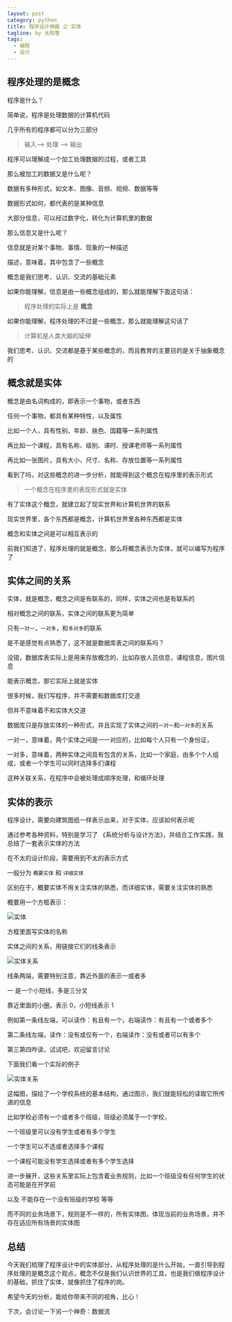 ```yaml
---
layout: post
category: python
title: 程序设计神器 之 实体
tagline: by 太阳雪
tags:
  - 编程
  - 设计
---
```


## 程序处理的是概念

程序是什么？

简单说，程序是处理数据的计算机代码

几乎所有的程序都可以分为三部分

> 输入--> 处理 --> 输出

程序可以理解成一个加工处理数据的过程，或者工具

那么被加工的数据又是什么呢？

数据有多种形式，如文本、图像、音频、视频、数据等等

数据形式如何，都代表的是某种信息

大部分信息，可以经过数字化，转化为计算机里的数据

那么信息又是什么呢？

信息就是对某个事物、事情、现象的一种描述

描述，意味着，其中包含了一些概念

概念是我们思考、认识、交流的基础元素

如果你能理解，信息是由一些概念组成的，那么就能理解下面这句话：

> 程序处理的实际上是 **概念**

如果你能理解，程序处理的不过是一些概念，那么就能理解这句话了

> 计算机是人类大脑的延伸

我们思考、认识、交流都是基于某些概念的，而且教育的主要目的是关于抽象概念的

## 概念就是实体

概念是由名词构成的，即表示一个事物，或者东西

任何一个事物，都具有某种特性，以及属性

比如一个人，具有性别、年龄、肤色、国籍等一系列属性

再比如一个课程，具有名称、级别、课时、授课老师等一系列属性

再比如一张图片，具有大小、尺寸、名称、存放位置等一系列属性

看到了吗，对这些概念的进一步分析，就能得到这个概念在程序里的表示形式

> 一个概念在程序里的表现形式就是实体

有了实体这个概念，就建立起了现实世界和计算机世界的联系

现实世界里，各个东西都是概念，计算机世界里各种东西都是实体

概念和实体之间是可以相互表示的

前我们知道了，程序处理的就是概念，那么将概念表示为实体，就可以编写为程序了

## 实体之间的关系

实体，就是概念，概念之间是有联系的，同样，实体之间也是有联系的

相对概念之间的联系，实体之间的联系更为简单

只有`一对一`，`一对多`，和`多对多`的联系

是不是感觉有点熟悉了，这不就是数据库表之间的联系吗？

没错，数据库表实际上是用来存放概念的，比如存放人员信息，课程信息，图片信息

能表示概念，那它实际上就是实体

很多时候，我们写程序，并不需要和数据库打交道

但并不意味着不和实体大交道

数据库只是存放实体的一种形式，并且实现了实体之间的`一对一`和`一对多`的关系

一对一，意味着，两个实体之间是一一对应的，比如每个人只有一个身份证，

一对多，意味着，两种实体之间具有包含的关系，比如一个家庭，由多个个人组成，或者一个学生可以同时选择多们课程

这种关联关系，在程序中会被处理成顺序处理，和循环处理

## 实体的表示

程序设计，需要向建筑图纸一样表示出来，对于实体，应该如何表示呢

通过参考各种资料，特别是学习了 《系统分析与设计方法》，并结合工作实践，我总结了一套表示实体的方法

在不太的设计阶段，需要用到不太的表示方式

一般分为 `概要实体` 和 `详细实体`

区别在于，概要实体不用关注实体的熟悉，而详细实体，需要关注实体的熟悉

概要用一个方框表示：

![实体](http://www.justdopython.com/assets/images/2021/02/entity/01.jpg)

方框里面写实体的名称

实体之间的关系，用链接它们的线条表示

![实体关系](http://www.justdopython.com/assets/images/2021/02/entity/03.jpg)

线条两端，需要特别注意，靠近外面的表示一或者多

一 是一个小短线，多是三分叉

靠近里面的小圈，表示 0，小短线表示 1

例如第一条线左端，可以读作：有且有一个，右端读作：有且有一个或者多个

第二条线左端，读作：没有或仅有一个，右端读作：没有或者可以有多个

第三第四咋读，试试吧，欢迎留言讨论

下面我们看一个实际的例子

![实体关系](http://www.justdopython.com/assets/images/2021/02/entity/02.jpg)

这幅图，描绘了一个学校系统的基本结构，通过图示，我们就能轻松的读取它所传递的信息

比如学校必须有一个或者多个班级，班级必须属于一个学校，

一个班级里可以没有学生或者有多个学生

一个学生可以不选或者选择多个课程

一个课程可能没有学生选择或者有多个学生选择

进一步展开，这些关系里实际上包含着业务规则，比如一个班级没有任何学生的状态可能是在开学前

以及 不能存在一个没有班级的学校 等等

而不同的业务场景下，规则是不一样的，所有实体图，体现当前的业务场景，并不存在适应所有场景的实体图

## 总结

今天我们梳理了程序设计中的实体部分，从程序处理的是什么开始，一直引导到程序处理的是概念这个观点，概念不仅是我们认识世界的工具，也是我们做程序设计的基础，抓住了实体，就像抓住了程序的岗。

希望今天的分析，能给你带来不同的视角，比心！

下次，会讨论一下另一个神奇：数据流
